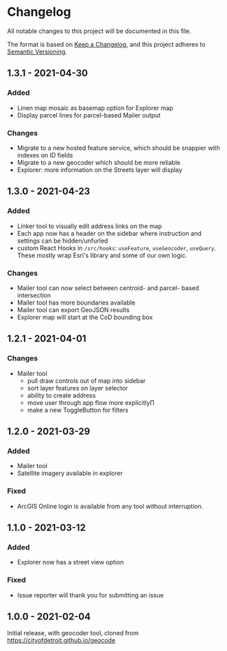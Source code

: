 # Changelog
All notable changes to this project will be documented in this file.

The format is based on [Keep a Changelog](https://keepachangelog.com/en/1.0.0/),
and this project adheres to [Semantic Versioning](https://semver.org/spec/v2.0.0.html).

## 1.3.1 - 2021-04-30

### Added

- Linen map mosaic as basemap option for Explorer map
- Display parcel lines for parcel-based Mailer output

### Changes

- Migrate to a new hosted feature service, which should be snappier with indexes on ID fields
- Migrate to a new geocoder which should be more reliable
- Explorer: more information on the Streets layer will display

## 1.3.0 - 2021-04-23

### Added

- Linker tool to visually edit address links on the map
- Each app now has a header on the sidebar where instruction and settings can be hidden/unfurled
- custom React Hooks in `/src/hooks`: `useFeature`, `useGeocoder`, `useQuery`. These mostly wrap Esri's library and some of our own logic.

### Changes

- Mailer tool can now select between centroid- and parcel- based intersection
- Mailer tool has more boundaries available 
- Mailer tool can export GeoJSON results
- Explorer map will start at the CoD bounding box

## 1.2.1 - 2021-04-01

### Changes

- Mailer tool
  - pull draw controls out of map into sidebar
  - sort layer features on layer selector
  - ability to create address
  - move user through app flow more explicitly∏
  - make a new ToggleButton for filters

## 1.2.0 - 2021-03-29

### Added

- Mailer tool
- Satellite imagery available in explorer

### Fixed

- ArcGIS Online login is available from any tool without interruption.

## 1.1.0 - 2021-03-12

### Added

- Explorer now has a street view option

### Fixed

- Issue reporter will thank you for submitting an issue

## 1.0.0 - 2021-02-04

Initial release, with geocoder tool, cloned from https://cityofdetroit.github.io/geocode